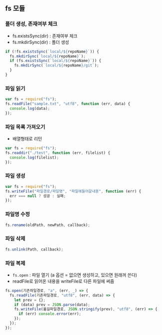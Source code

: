 ## fs 모듈

### 폴더 생성, 존재여부 체크

- fs.existsSync(dir) : 존재여부 체크
- fs.mkdirSync(dir) : 폴더 생성

```jsx
if (!fs.existsSync(`local/${repoName}`)) {
  fs.mkdirSync(`local/${repoName}`);
  if (fs.existsSync(`local/${repoName}`)) {
    fs.mkdirSync(`local/${repoName}/git`);
  }
}
```

### 파일 읽기

```jsx
var fs = require("fs");
fs.readFile("sample.txt", "utf8", function (err, data) {
  console.log(data);
});
```

### 파일 목록 가져오기

- 배열형태로 리턴

```jsx
var fs = require("fs");
fs.readdir("./test", function (err, filelist) {
  console.log(filelist);
});
```

### 파일 생성

```jsx
var fs = require("fs");
fs.writeFile("파일경로/파일명", "파일에들어갈내용", function (err) {
  err === null ? 성공 : 실패;
});
```

### 파일명 수정

```jsx
fs.rename(oldPath, newPath, callback);
```

### 파일 삭제

```jsx
fs.unlink(Path, callback);
```

### 파일 복제

- `fs.open` : 파일 열기 (a 옵션 = 없으면 생성하고, 있으면 원래꺼 쓴다)
- readFile로 읽어온 내용을 writeFile로 다른 파일에 써줌

```jsx
fs.open(기존파일경로, "a", (err, _) => {
  fs.readFile(기존파일경로, "utf8", (err, data) => {
    let prev = {};
    if (data) prev = JSON.parse(data);
    fs.writeFile(옮길파일경로, JSON.stringify(prev), "utf8", (err) => {
      if (err) console.error(err);
    });
  });
});
```
